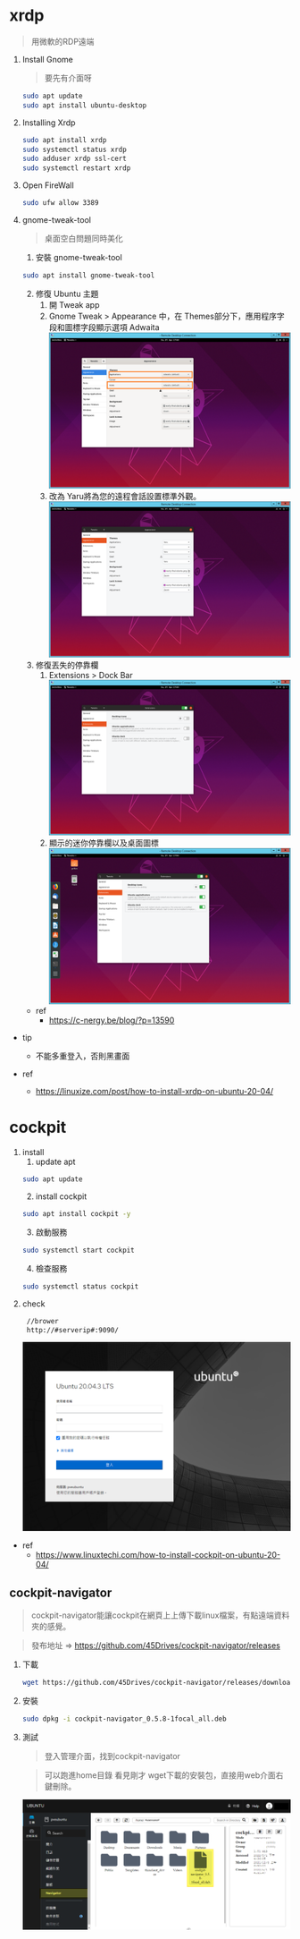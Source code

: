 # xrdp
> 用微軟的RDP遠端
1. Install Gnome 
    > 要先有介面呀
    ``` sh
    sudo apt update
    sudo apt install ubuntu-desktop
    ```
2. Installing Xrdp
    ``` sh
    sudo apt install xrdp 
    sudo systemctl status xrdp
    sudo adduser xrdp ssl-cert  
    sudo systemctl restart xrdp
    ```
3. Open FireWall
   ``` sh
   sudo ufw allow 3389
   ```
4. gnome-tweak-tool
   > 桌面空白問題同時美化
    1. 安裝 gnome-tweak-tool
    ``` sh
    sudo apt install gnome-tweak-tool
    ```
    2. 修復 Ubuntu 主題
       1. 開 Tweak app
       2. Gnome Tweak > Appearance 中，在 Themes部分下，應用程序字段和圖標字段顯示選項 Adwaita
        ![20211126224751](https://raw.githubusercontent.com/orange9982239/ImageHosting/master/images/20211126224751.png)
       3. 改為 Yaru將為您的遠程會話設置標準外觀。
        ![20211126224836](https://raw.githubusercontent.com/orange9982239/ImageHosting/master/images/20211126224836.png)
    3. 修復丟失的停靠欄
       1. Extensions > Dock Bar
        ![20211126225112](https://raw.githubusercontent.com/orange9982239/ImageHosting/master/images/20211126225112.png)
       1. 顯示的迷你停靠欄以及桌面圖標
        ![20211126225128](https://raw.githubusercontent.com/orange9982239/ImageHosting/master/images/20211126225128.png)
    - ref
      - https://c-nergy.be/blog/?p=13590

- tip
  - 不能多重登入，否則黑畫面

- ref
    - https://linuxize.com/post/how-to-install-xrdp-on-ubuntu-20-04/


# cockpit
1. install
    1. update apt
    ```bash
    sudo apt update
    ```
    2. install cockpit
    ```bash
    sudo apt install cockpit -y
    ```
    3. 啟動服務
    ```bash
    sudo systemctl start cockpit
    ```
    4. 檢查服務
    ```bash
    sudo systemctl status cockpit
    ```
2. check
   ```
    //brower
    http://#serverip#:9090/
   ```
   ![20220207125831](https://raw.githubusercontent.com/orange9982239/ImageHosting/master/images/20220207125831.png)
- ref
    - https://www.linuxtechi.com/how-to-install-cockpit-on-ubuntu-20-04/

## cockpit-navigator
> cockpit-navigator能讓cockpit在網頁上上傳下載linux檔案，有點遠端資料夾的感覺。

> 發布地址 => https://github.com/45Drives/cockpit-navigator/releases

1. 下載
    ```bash
    wget https://github.com/45Drives/cockpit-navigator/releases/download/v0.5.8/cockpit-navigator_0.5.8-1focal_all.deb
    ```
2. 安裝
    ```bash
    sudo dpkg -i cockpit-navigator_0.5.8-1focal_all.deb
    ```
3. 測試
    > 登入管理介面，找到cockpit-navigator

    > 可以跑進home目錄 看見剛才 wget下載的安裝包，直接用web介面右鍵刪除。

    ![20220501164634](https://raw.githubusercontent.com/orange9982239/ImageHosting/master/images/20220501164634.png)